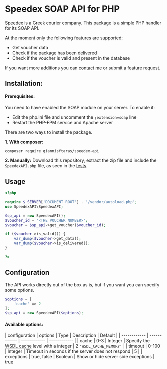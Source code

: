 # Speedex SOAP API for PHP
[Speedex](https://www.speedex.gr/ "Speedex") is a Greek courier company. This package is a simple PHP handler for its SOAP API.

At the moment only the following features are supported:
- Get voucher data
- Check if the package has been delivered
- Check if the voucher is valid and present in the database

If you want more additions you can [contact me](mailto:me@giannisftaras.dev "contact me") or submit a feature request.

## Installation:
#### Prerequisites:
You need to have enabled the SOAP module on your server. To enable it:
- Edit the php.ini file and uncomment the `;extension=soap` line
- Restart the PHP-FPM service and Apache server

There are two ways to install the package.

**1. With composer:**
```bash
composer require giannisftaras/speedex-api
```

**2. Manually:**
Download this repository, extract the zip file and include the `SpeedexAPI.php` file, as seen in the [tests](https://github.com/giannisftaras/speedex-api/blob/main/tests/index.php "tests").

## Usage
```php
<?php

require $_SERVER['DOCUMENT_ROOT'] . '/vendor/autoload.php';
use SpeedexAPI\SpeedexAPI;

$sp_api = new SpeedexAPI();
$voucher_id = '<THE VOUCHER NUMBER>';
$voucher = $sp_api->get_voucher($voucher_id);

if ($voucher->is_valid()) {
	var_dump($voucher->get_data();
	var_dump($voucher->is_delivered();
}

?>
```

## Configuration
The API works directly out of the box as is, but if you want you can specify some options.
```php
$options = [
    'cache' => 2
];
$sp_api = new SpeedexAPI($options);
```

#### Available options:
|  configuration | options | Type | Description | Default |
| ------------ | ------------ | ------------ |  ------------ | 
|  cache | 0-3 | Integer | Specify the [WSDL cache](https://www.php.net/manual/en/soap.configuration.php#ini.soap.wsdl-cache "WSDL cache") level with a integer | 2 `'WSDL_CACHE_MEMORY'` |
| timeout  |  0-100 | Integer | Timeout in seconds if the server does not respond | 5 |
| exceptions | true, false | Boolean | Show or hide server side exceptions | true